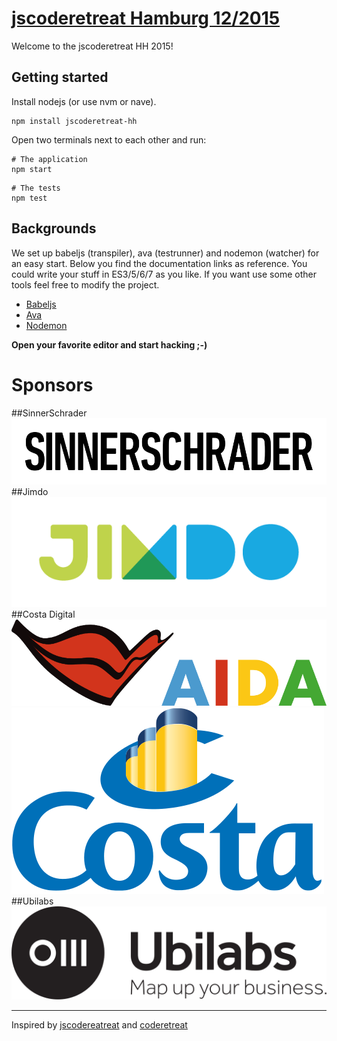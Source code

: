 # [jscoderetreat Hamburg 12/2015](https://ti.to/jscoderetreat/jscoderetreat-hamburg-dec-2015)

Welcome to the jscoderetreat HH 2015!

## Getting started

Install nodejs (or use nvm or nave).

```shell
npm install jscoderetreat-hh
```

Open two terminals next to each other and run:

```shell
# The application
npm start
```
```shell
# The tests
npm test
```

## Backgrounds

We set up babeljs (transpiler), ava (testrunner) and nodemon (watcher) for an
easy start. Below you find the
documentation links as reference.
You could write your stuff in ES3/5/6/7 as you like.
If you want use some other tools feel free to modify the project.

* [Babeljs](https://babeljs.io/docs/learn-es2015/)
* [Ava](https://github.com/sindresorhus/ava#api)
* [Nodemon](https://github.com/remy/nodemon)


**Open your favorite editor and start hacking ;-)**

# Sponsors

##SinnerSchrader
[![SinnerSchrader](./sponsors/sinnerschrader.svg)](https://sinnerschrader.com)
##Jimdo
[![Jimdo](./sponsors/jimdo.png)](http://de.jimdo.com/)
##Costa Digital
[![aida](./sponsors/aida.svg)](http://costadigital.io/)
[![costa](./sponsors/costa.svg)](http://costadigital.io/)
##Ubilabs
[![Ubilabs](./sponsors/ubilabs.svg)](http://www.ubilabs.net/)

---
Inspired by [jscodereatreat](http://jscoderetreat.com/) and [coderetreat](http://coderetreat.org/)
